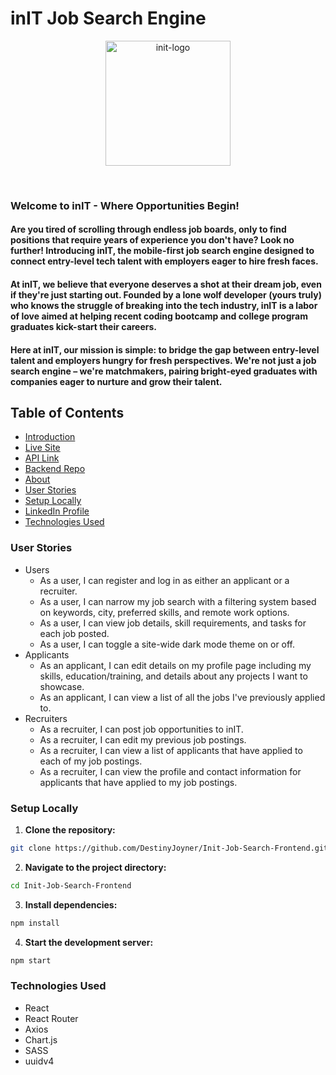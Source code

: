 # inIT Job Search Engine

<p align="center">
  <img src="src/Assets/LOGO.png" alt="init-logo" height="200px"/>
</p>

<br>

### Welcome to inIT - Where Opportunities Begin!

#### Are you tired of scrolling through endless job boards, only to find positions that require years of experience you don't have? Look no further! Introducing inIT, the mobile-first job search engine designed to connect entry-level tech talent with employers eager to hire fresh faces.

#### At inIT, we believe that everyone deserves a shot at their dream job, even if they're just starting out. Founded by a lone wolf developer (yours truly) who knows the struggle of breaking into the tech industry, inIT is a labor of love aimed at helping recent coding bootcamp and college program graduates kick-start their careers.

#### Here at inIT, our mission is simple: to bridge the gap between entry-level talent and employers hungry for fresh perspectives. We're not just a job search engine – we're matchmakers, pairing bright-eyed graduates with companies eager to nurture and grow their talent.

## Table of Contents

- [Introduction](#inIT-Job-Search-Engine)
- [Live Site](https://init-job-search-engine.netlify.app/)
- [API Link](https://init-job-search.onrender.com/)
- [Backend Repo](https://github.com/DestinyJoyner/Init-Job-Search-Backend)
- [About](#welcome-to-init---where-opportunities-begin)
- [User Stories](#user-stories)
- [Setup Locally](#setup-locally)
- [LinkedIn Profile](https://www.linkedin.com/in/destinyjoyner/)
- [Technologies Used](#technologies-used)

### User Stories
- Users
  - As a user, I can register and log in as either an applicant or a recruiter.
  - As a user, I can narrow my job search with a filtering system based on keywords, city, preferred skills, and remote work options.
  - As a user, I can view job details, skill requirements, and tasks for each job posted.
  - As a user, I can toggle a site-wide dark mode theme on or off.
- Applicants
  - As an applicant, I can edit details on my profile page including my skills, education/training, and details about any projects I want to showcase.
  - As an applicant, I can view a list of all the jobs I've previously applied to.
- Recruiters
  - As a recruiter, I can post job opportunities to inIT.
  - As a recruiter, I can edit my previous job postings.
  - As a recruiter, I can view a list of applicants that have applied to each of my job postings.
  - As a recruiter, I can view the profile and contact information for applicants that have applied to my job postings.

### Setup Locally

1. **Clone the repository:**
```bash 
git clone https://github.com/DestinyJoyner/Init-Job-Search-Frontend.git
   ```
2. **Navigate to the project directory:**
```bash
cd Init-Job-Search-Frontend
```
3. **Install dependencies:**
```bash
npm install
```
4. **Start the development server:**
```bash
npm start
```

### Technologies Used
- React
- React Router
- Axios
- Chart.js
- SASS
- uuidv4

<!-- [inIT Live Site](https://init-job-search-engine.netlify.app/)

[inIT API Link](https://init-job-search.onrender.com/)

[inIT Backend Repo](https://github.com/DestinyJoyner/Init-Job-Search-Backend) -->